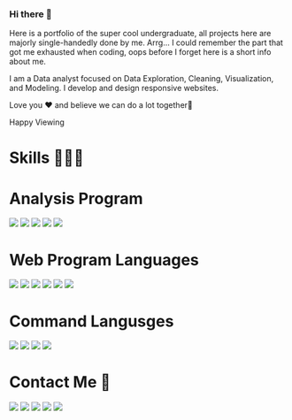 ### Hi there 👋 
Here is a portfolio of the super cool undergraduate, all projects here are majorly single-handedly done by me. Arrg... I could remember the part that got me exhausted when coding, oops before I forget here is a short info about me.

I am a Data analyst focused on Data Exploration, Cleaning, Visualization, and Modeling. I develop and design responsive websites.

Love you ❤ and believe we can do a lot together💯

Happy Viewing

# Skills 👨🏾‍💻 

# Analysis Program

<img src="https://img.shields.io/badge/STATA-239120?style=for-the-badge&logo=stata&logoColor=blue">
<img src="https://img.shields.io/badge/RStudio-75AADB?style=for-the-badge&logo=r&logoColor=yellow"> 
<img src="https://img.shields.io/badge/SPSS-5C2D91?style=for-the-badge&logo=spss&logoColor=red"> 
<img src="https://img.shields.io/badge/Microsoft_SQL_Server-CC2927?style=for-the-badge&logo=microsoft-sql-sever&logoColor=green">
<img src="https://img.shields.io/badge/Microsoft_Excel-217346?style=for-the-badge&logo=microsoft-excel&logoColor=black"> 

# Web Program Languages

<img src="https://img.shields.io/badge/HTML5-E34F26?style=for-the-badge&logo=html5&logoColor=black"> 
<img src="https://img.shields.io/badge/CSS3-1572B6?style=for-the-badge&logo=css3&logoColor=black"> 
<img src="https://img.shields.io/badge/JavaScript-323330?style=for-the-badge&logo=javascript&logoColor=black"> 
<img src="https://img.shields.io/badge/PHP-777BB4?style=for-the-badge&logo=php&logoColor=black"> 
<img src="https://img.shields.io/badge/json-5E5C5C?style=for-the-badge&logo=json&logoColor=black"> 
<img src="https://img.shields.io/badge/MySQL-00000F?style=for-the-badge&logo=mysql&logoColor=black"> 

# Command Langusges

<img src="https://img.shields.io/badge/Linux-FCC624?style=for-the-badge&logo=linux&logoColor=black"> 
<img src="https://img.shields.io/badge/Ubuntu-E95420?style=for-the-badge&logo=ubuntu&logoColor=black"> 
<img src="https://img.shields.io/badge/Kali_Linux-557C94?style=for-the-badge&logo=kali_linux&logoColor=black"> 
<img src="https://img.shields.io/badge/HTML5-E34F26?style=for-the-badge&logo=html5&logoColor=black"> 


# Contact Me 📲 

<a href="https://wa.me/2349065428322"> <img src="https://img.shields.io/badge/WhatsApp-25D366?style=for-the-badge&logo=whatsapp&logoColor=white"></a> <a href="https://t.me/olusure"> <img src="https://img.shields.io/badge/Telegram-2CA5E0?style=for-the-badge&logo=telegram&logoColor=white"></a> <a href="mailto: tobisco29@gmail.com"> <img src="https://img.shields.io/badge/Gmail-D14836?style=for-the-badge&logo=gmail&logoColor=white"></a> <a href="https://fb.com/tobi.adeoye.566"> <img src="https://img.shields.io/badge/Facebook-1877F2?style=for-the-badge&logo=facebook&logoColor=white"></a> <a href="https://twitter.com/olusure"> <!-- <img src="https://img.shields.io/badge/Twitter-1DA1F2?style=for-the-badge&logo=twitter&logoColor=white"></a> --> <a href="https://www.linkedin.com/in/tobi-ade-6ab2261a5"> <img src="https://img.shields.io/badge/LinkedIn-0077B5?style=for-the-badge&logo=linkedin&logoColor=white"></a>

